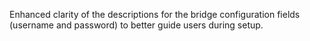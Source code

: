 Enhanced clarity of the descriptions for the bridge configuration fields (username and password) to better guide users during setup.
